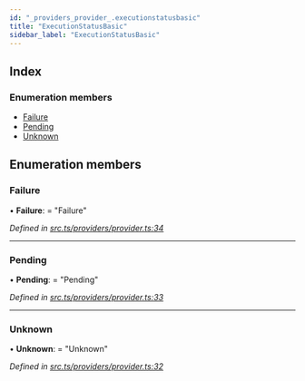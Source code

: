 ```yaml
---
id: "_providers_provider_.executionstatusbasic"
title: "ExecutionStatusBasic"
sidebar_label: "ExecutionStatusBasic"
---
```


## Index

### Enumeration members

* [Failure](_providers_provider_.executionstatusbasic.md#failure)
* [Pending](_providers_provider_.executionstatusbasic.md#pending)
* [Unknown](_providers_provider_.executionstatusbasic.md#unknown)

## Enumeration members

###  Failure

• **Failure**: = "Failure"

*Defined in [src.ts/providers/provider.ts:34](https://github.com/nearprotocol/nearlib/blob/36a8ddc/src.ts/providers/provider.ts#L34)*

___

###  Pending

• **Pending**: = "Pending"

*Defined in [src.ts/providers/provider.ts:33](https://github.com/nearprotocol/nearlib/blob/36a8ddc/src.ts/providers/provider.ts#L33)*

___

###  Unknown

• **Unknown**: = "Unknown"

*Defined in [src.ts/providers/provider.ts:32](https://github.com/nearprotocol/nearlib/blob/36a8ddc/src.ts/providers/provider.ts#L32)*
